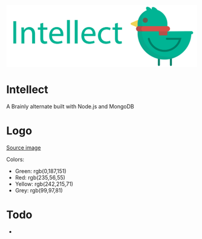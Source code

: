 ![](./doc-src/assets/images/banner-transparent.png)
# Intellect
A Brainly alternate built with Node.js and MongoDB
# Logo
[Source image](https://www.shareicon.net/animal-bird-zoo-animals-ornithology-859329)

Colors:
 * Green:  rgb(0,187,151)
 * Red:    rgb(235,56,55)
 * Yellow: rgb(242,215,71)
 * Grey:   rgb(99,97,81)
# Todo
 *
